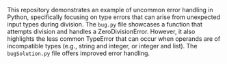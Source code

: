 This repository demonstrates an example of uncommon error handling in Python, specifically focusing on type errors that can arise from unexpected input types during division.  The `bug.py` file showcases a function that attempts division and handles a ZeroDivisionError. However, it also highlights the less common TypeError that can occur when operands are of incompatible types (e.g., string and integer, or integer and list).  The `bugSolution.py` file offers improved error handling.